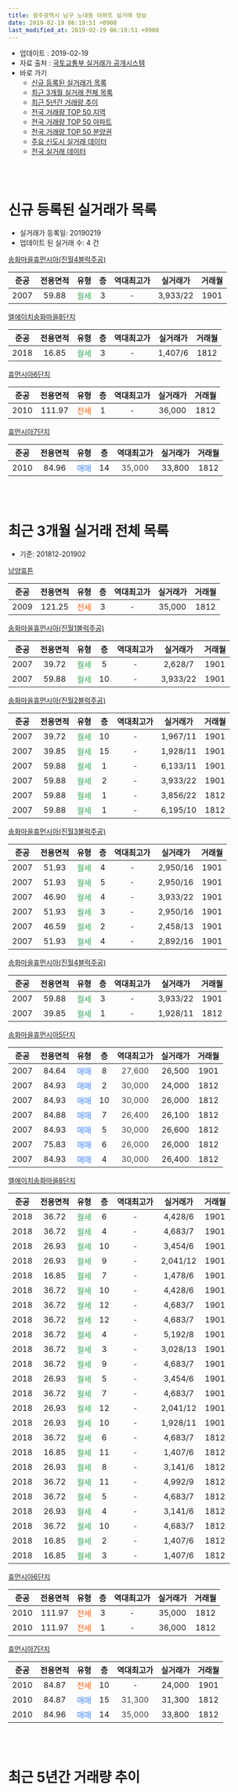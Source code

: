 ```yaml
---
title: 광주광역시 남구 노대동 아파트 실거래 정보
date: 2019-02-19 06:19:51 +0900
last_modified_at: 2019-02-19 06:19:51 +0900
---
```


* 업데이트 : 2019-02-19
* 자료 출처 : [국토교통부 실거래가 공개시스템](http://rt.molit.go.kr)
* 바로 가기
    * [신규 등록된 실거래가 목록](#신규-등록된-실거래가-목록)
    * [최근 3개월 실거래 전체 목록](#최근-3개월-실거래-전체-목록)
    * [최근 5년간 거래량 추이](#최근-5년간-거래량-추이)
    * [전국 거래량 TOP 50 지역](https://ayogom.github.io/apt-trade-info/최근-3개월-전국에서-가장-거래가-많이-발생한-지역)
    * [전국 거래량 TOP 50 아파트](https://ayogom.github.io/apt-trade-info/최근-3개월-전국에서-가장-거래가-많이-발생한-아파트)
    * [전국 거래량 TOP 50 분양권](https://ayogom.github.io/apt-trade-info/최근-3개월-전국에서-가장-거래가-많이-발생한-분양권)
    * [주요 신도시 실거래 데이터](https://ayogom.github.io/apt-trade-info/주요-신도시)
    * [전국 실거래 데이터](https://ayogom.github.io/apt-trade-info/전국)
<br>
 
<br>

# 신규 등록된 실거래가 목록
* 실거래가 등록일: 20190219
* 업데이트 된 실거래 수: 4 건


[송화마을휴먼시아(진월4블럭주공)](https://search.naver.com/search.naver?query=%EA%B4%91%EC%A3%BC%EA%B4%91%EC%97%AD%EC%8B%9C+%EB%82%A8%EA%B5%AC+%EB%85%B8%EB%8C%80%EB%8F%99+%EC%86%A1%ED%99%94%EB%A7%88%EC%9D%84%ED%9C%B4%EB%A8%BC%EC%8B%9C%EC%95%84%28%EC%A7%84%EC%9B%944%EB%B8%94%EB%9F%AD%EC%A3%BC%EA%B3%B5%29)

|준공|전용면적|유형|층|역대최고가|실거래가|거래월|
|:---:|:---:|:---:|:---:|:---:|:---:|:---:|
|2007|59.88|<span style="color:#34a853">월세</span>|3|<span style="color:#444444">-</span>|3,933/22|1901|

[엘에이치송화마을8단지](https://search.naver.com/search.naver?query=%EA%B4%91%EC%A3%BC%EA%B4%91%EC%97%AD%EC%8B%9C+%EB%82%A8%EA%B5%AC+%EB%85%B8%EB%8C%80%EB%8F%99+%EC%97%98%EC%97%90%EC%9D%B4%EC%B9%98%EC%86%A1%ED%99%94%EB%A7%88%EC%9D%848%EB%8B%A8%EC%A7%80)

|준공|전용면적|유형|층|역대최고가|실거래가|거래월|
|:---:|:---:|:---:|:---:|:---:|:---:|:---:|
|2018|16.85|<span style="color:#34a853">월세</span>|3|<span style="color:#444444">-</span>|1,407/6|1812|

[휴먼시아6단지](https://search.naver.com/search.naver?query=%EA%B4%91%EC%A3%BC%EA%B4%91%EC%97%AD%EC%8B%9C+%EB%82%A8%EA%B5%AC+%EB%85%B8%EB%8C%80%EB%8F%99+%ED%9C%B4%EB%A8%BC%EC%8B%9C%EC%95%846%EB%8B%A8%EC%A7%80)

|준공|전용면적|유형|층|역대최고가|실거래가|거래월|
|:---:|:---:|:---:|:---:|:---:|:---:|:---:|
|2010|111.97|<span style="color:#ff5a00">전세</span>|1|<span style="color:#444444">-</span>|36,000|1812|

[휴먼시아7단지](https://search.naver.com/search.naver?query=%EA%B4%91%EC%A3%BC%EA%B4%91%EC%97%AD%EC%8B%9C+%EB%82%A8%EA%B5%AC+%EB%85%B8%EB%8C%80%EB%8F%99+%ED%9C%B4%EB%A8%BC%EC%8B%9C%EC%95%847%EB%8B%A8%EC%A7%80)

|준공|전용면적|유형|층|역대최고가|실거래가|거래월|
|:---:|:---:|:---:|:---:|:---:|:---:|:---:|
|2010|84.96|<span style="color:#4285f3">매매</span>|14|<span style="color:#444444">35,000</span>|33,800|1812|


<br>
 
<br>

# 최근 3개월 실거래 전체 목록
* 기준: 201812-201902


[남양휴튼](https://search.naver.com/search.naver?query=%EA%B4%91%EC%A3%BC%EA%B4%91%EC%97%AD%EC%8B%9C+%EB%82%A8%EA%B5%AC+%EB%85%B8%EB%8C%80%EB%8F%99+%EB%82%A8%EC%96%91%ED%9C%B4%ED%8A%BC)

|준공|전용면적|유형|층|역대최고가|실거래가|거래월|
|:---:|:---:|:---:|:---:|:---:|:---:|:---:|
|2009|121.25|<span style="color:#ff5a00">전세</span>|3|<span style="color:#444444">-</span>|35,000|1812|

[송화마을휴먼시아(진월1블럭주공)](https://search.naver.com/search.naver?query=%EA%B4%91%EC%A3%BC%EA%B4%91%EC%97%AD%EC%8B%9C+%EB%82%A8%EA%B5%AC+%EB%85%B8%EB%8C%80%EB%8F%99+%EC%86%A1%ED%99%94%EB%A7%88%EC%9D%84%ED%9C%B4%EB%A8%BC%EC%8B%9C%EC%95%84%28%EC%A7%84%EC%9B%941%EB%B8%94%EB%9F%AD%EC%A3%BC%EA%B3%B5%29)

|준공|전용면적|유형|층|역대최고가|실거래가|거래월|
|:---:|:---:|:---:|:---:|:---:|:---:|:---:|
|2007|39.72|<span style="color:#34a853">월세</span>|5|<span style="color:#444444">-</span>|2,628/7|1901|
|2007|59.88|<span style="color:#34a853">월세</span>|10|<span style="color:#444444">-</span>|3,933/22|1901|

[송화마을휴먼시아(진월2블럭주공)](https://search.naver.com/search.naver?query=%EA%B4%91%EC%A3%BC%EA%B4%91%EC%97%AD%EC%8B%9C+%EB%82%A8%EA%B5%AC+%EB%85%B8%EB%8C%80%EB%8F%99+%EC%86%A1%ED%99%94%EB%A7%88%EC%9D%84%ED%9C%B4%EB%A8%BC%EC%8B%9C%EC%95%84%28%EC%A7%84%EC%9B%942%EB%B8%94%EB%9F%AD%EC%A3%BC%EA%B3%B5%29)

|준공|전용면적|유형|층|역대최고가|실거래가|거래월|
|:---:|:---:|:---:|:---:|:---:|:---:|:---:|
|2007|39.72|<span style="color:#34a853">월세</span>|10|<span style="color:#444444">-</span>|1,967/11|1901|
|2007|39.85|<span style="color:#34a853">월세</span>|15|<span style="color:#444444">-</span>|1,928/11|1901|
|2007|59.88|<span style="color:#34a853">월세</span>|1|<span style="color:#444444">-</span>|6,133/11|1901|
|2007|59.88|<span style="color:#34a853">월세</span>|2|<span style="color:#444444">-</span>|3,933/22|1901|
|2007|59.88|<span style="color:#34a853">월세</span>|1|<span style="color:#444444">-</span>|3,856/22|1812|
|2007|59.88|<span style="color:#34a853">월세</span>|1|<span style="color:#444444">-</span>|6,195/10|1812|

[송화마을휴먼시아(진월3블럭주공)](https://search.naver.com/search.naver?query=%EA%B4%91%EC%A3%BC%EA%B4%91%EC%97%AD%EC%8B%9C+%EB%82%A8%EA%B5%AC+%EB%85%B8%EB%8C%80%EB%8F%99+%EC%86%A1%ED%99%94%EB%A7%88%EC%9D%84%ED%9C%B4%EB%A8%BC%EC%8B%9C%EC%95%84%28%EC%A7%84%EC%9B%943%EB%B8%94%EB%9F%AD%EC%A3%BC%EA%B3%B5%29)

|준공|전용면적|유형|층|역대최고가|실거래가|거래월|
|:---:|:---:|:---:|:---:|:---:|:---:|:---:|
|2007|51.93|<span style="color:#34a853">월세</span>|4|<span style="color:#444444">-</span>|2,950/16|1901|
|2007|51.93|<span style="color:#34a853">월세</span>|5|<span style="color:#444444">-</span>|2,950/16|1901|
|2007|46.90|<span style="color:#34a853">월세</span>|4|<span style="color:#444444">-</span>|3,933/22|1901|
|2007|51.93|<span style="color:#34a853">월세</span>|3|<span style="color:#444444">-</span>|2,950/16|1901|
|2007|46.59|<span style="color:#34a853">월세</span>|2|<span style="color:#444444">-</span>|2,458/13|1901|
|2007|51.93|<span style="color:#34a853">월세</span>|4|<span style="color:#444444">-</span>|2,892/16|1901|

[송화마을휴먼시아(진월4블럭주공)](https://search.naver.com/search.naver?query=%EA%B4%91%EC%A3%BC%EA%B4%91%EC%97%AD%EC%8B%9C+%EB%82%A8%EA%B5%AC+%EB%85%B8%EB%8C%80%EB%8F%99+%EC%86%A1%ED%99%94%EB%A7%88%EC%9D%84%ED%9C%B4%EB%A8%BC%EC%8B%9C%EC%95%84%28%EC%A7%84%EC%9B%944%EB%B8%94%EB%9F%AD%EC%A3%BC%EA%B3%B5%29)

|준공|전용면적|유형|층|역대최고가|실거래가|거래월|
|:---:|:---:|:---:|:---:|:---:|:---:|:---:|
|2007|59.88|<span style="color:#34a853">월세</span>|3|<span style="color:#444444">-</span>|3,933/22|1901|
|2007|39.85|<span style="color:#34a853">월세</span>|1|<span style="color:#444444">-</span>|1,928/11|1812|

[송화마을휴먼시아5단지](https://search.naver.com/search.naver?query=%EA%B4%91%EC%A3%BC%EA%B4%91%EC%97%AD%EC%8B%9C+%EB%82%A8%EA%B5%AC+%EB%85%B8%EB%8C%80%EB%8F%99+%EC%86%A1%ED%99%94%EB%A7%88%EC%9D%84%ED%9C%B4%EB%A8%BC%EC%8B%9C%EC%95%845%EB%8B%A8%EC%A7%80)

|준공|전용면적|유형|층|역대최고가|실거래가|거래월|
|:---:|:---:|:---:|:---:|:---:|:---:|:---:|
|2007|84.64|<span style="color:#4285f3">매매</span>|8|<span style="color:#444444">27,600</span>|26,500|1901|
|2007|84.93|<span style="color:#4285f3">매매</span>|2|<span style="color:#444444">30,000</span>|24,000|1812|
|2007|84.93|<span style="color:#4285f3">매매</span>|10|<span style="color:#444444">30,000</span>|26,000|1812|
|2007|84.88|<span style="color:#4285f3">매매</span>|7|<span style="color:#444444">26,400</span>|26,100|1812|
|2007|84.93|<span style="color:#4285f3">매매</span>|5|<span style="color:#444444">30,000</span>|26,600|1812|
|2007|75.83|<span style="color:#4285f3">매매</span>|6|<span style="color:#444444">26,000</span>|26,000|1812|
|2007|84.93|<span style="color:#4285f3">매매</span>|4|<span style="color:#444444">30,000</span>|26,400|1812|

[엘에이치송화마을8단지](https://search.naver.com/search.naver?query=%EA%B4%91%EC%A3%BC%EA%B4%91%EC%97%AD%EC%8B%9C+%EB%82%A8%EA%B5%AC+%EB%85%B8%EB%8C%80%EB%8F%99+%EC%97%98%EC%97%90%EC%9D%B4%EC%B9%98%EC%86%A1%ED%99%94%EB%A7%88%EC%9D%848%EB%8B%A8%EC%A7%80)

|준공|전용면적|유형|층|역대최고가|실거래가|거래월|
|:---:|:---:|:---:|:---:|:---:|:---:|:---:|
|2018|36.72|<span style="color:#34a853">월세</span>|6|<span style="color:#444444">-</span>|4,428/6|1901|
|2018|36.72|<span style="color:#34a853">월세</span>|4|<span style="color:#444444">-</span>|4,683/7|1901|
|2018|26.93|<span style="color:#34a853">월세</span>|10|<span style="color:#444444">-</span>|3,454/6|1901|
|2018|26.93|<span style="color:#34a853">월세</span>|9|<span style="color:#444444">-</span>|2,041/12|1901|
|2018|16.85|<span style="color:#34a853">월세</span>|7|<span style="color:#444444">-</span>|1,478/6|1901|
|2018|36.72|<span style="color:#34a853">월세</span>|10|<span style="color:#444444">-</span>|4,428/6|1901|
|2018|36.72|<span style="color:#34a853">월세</span>|12|<span style="color:#444444">-</span>|4,683/7|1901|
|2018|36.72|<span style="color:#34a853">월세</span>|12|<span style="color:#444444">-</span>|4,683/7|1901|
|2018|36.72|<span style="color:#34a853">월세</span>|4|<span style="color:#444444">-</span>|5,192/8|1901|
|2018|36.72|<span style="color:#34a853">월세</span>|3|<span style="color:#444444">-</span>|3,028/13|1901|
|2018|36.72|<span style="color:#34a853">월세</span>|9|<span style="color:#444444">-</span>|4,683/7|1901|
|2018|26.93|<span style="color:#34a853">월세</span>|5|<span style="color:#444444">-</span>|3,454/6|1901|
|2018|36.72|<span style="color:#34a853">월세</span>|7|<span style="color:#444444">-</span>|4,683/7|1901|
|2018|26.93|<span style="color:#34a853">월세</span>|12|<span style="color:#444444">-</span>|2,041/12|1901|
|2018|26.93|<span style="color:#34a853">월세</span>|10|<span style="color:#444444">-</span>|1,928/11|1901|
|2018|36.72|<span style="color:#34a853">월세</span>|6|<span style="color:#444444">-</span>|4,683/7|1812|
|2018|16.85|<span style="color:#34a853">월세</span>|11|<span style="color:#444444">-</span>|1,407/6|1812|
|2018|26.93|<span style="color:#34a853">월세</span>|8|<span style="color:#444444">-</span>|3,141/6|1812|
|2018|36.72|<span style="color:#34a853">월세</span>|11|<span style="color:#444444">-</span>|4,992/9|1812|
|2018|36.72|<span style="color:#34a853">월세</span>|5|<span style="color:#444444">-</span>|4,683/7|1812|
|2018|26.93|<span style="color:#34a853">월세</span>|4|<span style="color:#444444">-</span>|3,141/6|1812|
|2018|36.72|<span style="color:#34a853">월세</span>|10|<span style="color:#444444">-</span>|4,683/7|1812|
|2018|16.85|<span style="color:#34a853">월세</span>|2|<span style="color:#444444">-</span>|1,407/6|1812|
|2018|16.85|<span style="color:#34a853">월세</span>|3|<span style="color:#444444">-</span>|1,407/6|1812|


<script async src="//pagead2.googlesyndication.com/pagead/js/adsbygoogle.js"></script>
<!-- 기본 -->
<ins class="adsbygoogle"
     style="display:block"
     data-ad-client="ca-pub-2446590836940007"
     data-ad-slot="1659523306"
     data-ad-format="auto"
     data-full-width-responsive="true"></ins>
<script>
(adsbygoogle = window.adsbygoogle || []).push({});
</script>


[휴먼시아6단지](https://search.naver.com/search.naver?query=%EA%B4%91%EC%A3%BC%EA%B4%91%EC%97%AD%EC%8B%9C+%EB%82%A8%EA%B5%AC+%EB%85%B8%EB%8C%80%EB%8F%99+%ED%9C%B4%EB%A8%BC%EC%8B%9C%EC%95%846%EB%8B%A8%EC%A7%80)

|준공|전용면적|유형|층|역대최고가|실거래가|거래월|
|:---:|:---:|:---:|:---:|:---:|:---:|:---:|
|2010|111.97|<span style="color:#ff5a00">전세</span>|3|<span style="color:#444444">-</span>|35,000|1812|
|2010|111.97|<span style="color:#ff5a00">전세</span>|1|<span style="color:#444444">-</span>|36,000|1812|

[휴먼시아7단지](https://search.naver.com/search.naver?query=%EA%B4%91%EC%A3%BC%EA%B4%91%EC%97%AD%EC%8B%9C+%EB%82%A8%EA%B5%AC+%EB%85%B8%EB%8C%80%EB%8F%99+%ED%9C%B4%EB%A8%BC%EC%8B%9C%EC%95%847%EB%8B%A8%EC%A7%80)

|준공|전용면적|유형|층|역대최고가|실거래가|거래월|
|:---:|:---:|:---:|:---:|:---:|:---:|:---:|
|2010|84.87|<span style="color:#ff5a00">전세</span>|10|<span style="color:#444444">-</span>|24,000|1901|
|2010|84.87|<span style="color:#4285f3">매매</span>|15|<span style="color:#444444">31,300</span>|31,300|1812|
|2010|84.96|<span style="color:#4285f3">매매</span>|14|<span style="color:#444444">35,000</span>|33,800|1812|


<br>
 
<br>

# 최근 5년간 거래량 추이


<div style="width:100%;">
    <canvas id="deal_progress" height="200"></canvas>
</div>

<script>
new Chart(document.getElementById("deal_progress"), {
    type: 'line',
    data: {
        labels: ['201402','201403','201404','201405','201406','201407','201408','201409','201410','201411','201412','201501','201502','201503','201504','201505','201506','201507','201508','201509','201510','201511','201512','201601','201602','201603','201604','201605','201606','201607','201608','201609','201610','201611','201612','201701','201702','201703','201704','201705','201706','201707','201708','201709','201710','201711','201712','201801','201802','201803','201804','201805','201806','201807','201808','201809','201810','201811','201812','201901','201902'],
        datasets: [{
            label: '매매',
            pointRadius: 1,
            data: [17, 6, 7, 4, 5, 3, 12, 19, 19, 19, 18, 16, 19, 19, 12, 4, 12, 6, 13, 11, 12, 9, 8, 6, 4, 12, 10, 4, 4, 9, 12, 10, 13, 10, 5, 1, 3, 8, 3, 5, 7, 6, 6, 4, 5, 10, 6, 8, 15, 9, 7, 13, 11, 14, 20, 25, 12, 11, 8, 1, 0],
            borderColor: "rgba(255, 201, 14, 1)",
            backgroundColor: "rgba(255, 201, 14, 0.5)",
            fill: false,
            lineTension: 0
        },{
            label: '전월세',
            pointRadius: 1,
            data: [22, 16, 19, 13, 15, 13, 11, 7, 19, 19, 9, 12, 7, 11, 7, 6, 16, 13, 10, 13, 14, 7, 21, 73, 11, 14, 9, 10, 8, 15, 16, 15, 9, 14, 14, 13, 6, 11, 9, 8, 6, 12, 13, 12, 12, 8, 23, 54, 9, 15, 13, 13, 16, 10, 15, 12, 17, 23, 15, 29, 0],
            borderColor: "rgba(0, 141, 185, 1)",
            backgroundColor: "rgba(0, 141, 185, 0.5)",
            fill: false,
            lineTension: 0
        }
        ]
    },
    options: {
        responsive: true,
        title: {
            display: false
        },
        tooltips: {
            mode: 'index',
            intersect: false
        },
        hover: {
            mode: 'nearest',
            intersect: true
        },
        scales: {
            xAxes: [{
                display: true,
                scaleLabel: {
                    display: true,
                    labelString: '년/월'
                }
            }],
            yAxes: [{
                display: true,
                ticks: {
                    suggestedMin: 0,
                },
                scaleLabel: {
                    display: true,
                    labelString: '실거래 수'
                }
            }]
        }
    }
});

</script>


<br>
 
<br>

